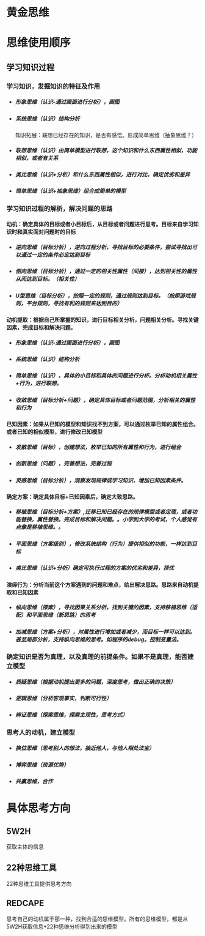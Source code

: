 # 黄金思维

# 思维使用顺序

## 学习知识过程

### 学习知识，发掘知识的特征及作用

- ##### 形象思维（认识-通过画面进行分析），画图

- ##### 系统思维（认识）结构分析

  知识拓展：联想已经存在的知识，是否有感悟。形成简单思维（抽象思维？）

- ##### 联想思维（认识）由简单模型进行联想，这个知识和什么东西属性相似，功能相似，或者有关系

- ##### 类比思维（认识+分析）和什么东西属性相似，进行对比，确定优劣和差异

- ##### 简单思维（认识+抽象思维）组合成简单的模型

### 学习知识过程的解析，解决问题的思路

#### 动机：确定具体的目标或者小目标后，从目标或者问题进行思考。目标来自学习知识时和真实面对问题时的目标

- ##### 逆向思维（目标分析），逆向过程分析，寻找目标的必要条件，尝试寻找出可以通过一定的条件必定达到目标

- ##### 侧向思维（目标分析），通过一定的相关性属性（间接），达到相关性的属性从而达到目标。（相关性）

- ##### U型思维（目标分析），按照一定的规则，通过规则达到目标。（按照游戏规则，平台规则，寻找有利的规则来达到目的）

#### 动机提取：根据自己所掌握的知识，进行目标相关分析，问题相关分析。寻找关键因素，完成目标和解决问题。

- ##### 形象思维（认识-通过画面进行分析），画图

- ##### 系统思维（认识）结构分析

- ##### 简单思维（认识），具体的小目标和具体的问题进行分析。分析动机相关属性+行为，进行联想。

- ##### 收敛思维（目标分析+问题），确定具体目标或者问题范围，分析相关的属性和行为

#### 已知因素：如果从已知的模型和知识找不到方案，可以通过枚举已知的属性组合。或者已知的相似模型，进行修改已知模型

- ##### 发散思维（目标），创建想法，枚举已知的所有属性和行为，进行组合

- ##### 创新思维（问题），完善想法，完善过程

- ##### 灵感思维（目标分析），观察发现规律或学习知识，增加已知因素条件。

#### 确定方案：确定具体目标+已知因素后，确定大致思路。

- ##### 移植思维（目标分析+方案）,迁移已知已经存在的规律模型或者定理，或者功能替换，属性替换。完成目标和解决问题。。小学到大学的考试，个人感觉有点像是移植思维。。

- ##### 平面思维（方案级别），修改系统结构（行为）提供相似的功能，一样达到目标

- ##### 类比思维（认识+分析）确定可执行过程的方案的优劣和差异，择优

#### 演绎行为：分析当前这个方案遇到的问题和难点，给出解决思路。思路来自动机提取和已知因素

- ##### 纵向思维（探索），寻找因果关系分析，找到关键的因素，支持移植思维（适配）和平面思维（新思路）的思考

- ##### 加减思维（方案+分析），对属性进行增加或者减少，而目标一样可以达到。甚至局部分析，支持纵向思维的思考。如程序的debug。控制变量法。

### 确定知识是否为真理，以及真理的前提条件。如果不是真理，能否建立模型

- ##### 质疑思维（根据动机提出更多的问题，深度思考，做出正确的决策）

- ##### 逻辑思维（分析客观事实，判断可行性）

- ##### 辨证思维（探索思维，探索主观性，思考方式）

### 思考人的动机，建立模型

- ##### 换位思维（思考别人的想法，接近他人，与他人相处法宝）

- ##### 博弈思维（资源优势）

- ##### 共赢思维，合作



# 具体思考方向

## 5W2H

获取主体的信息

## 22种思维工具

22种思维工具提供思考方向

## REDCAPE

思考自己的动机属于那一种，找到合适的思维模型。所有的思维模型，都是从5W2H获取信息+22种思维分析得到出来的模型